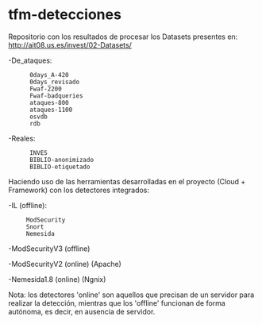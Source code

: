 # tfm-detecciones

Repositorio con los resultados de procesar los Datasets presentes en: http://ait08.us.es/invest/02-Datasets/

-De_ataques:
    
          0days_A-420	 
          0days_revisado
          Fwaf-2200 
          Fwaf-badqueries	 
          ataques-800
          ataques-1100
          osvdb
          rdb

-Reales:

          INVES
          BIBLIO-anonimizado
          BIBLIO-etiquetado

Haciendo uso de las herramientas desarrolladas en el proyecto (Cloud + Framework) con los detectores integrados:

-IL (offline):

         ModSecurity
         Snort
         Nemesida  
      
-ModSecurityV3 (offline)

-ModSecurityV2 (online) (Apache)

-Nemesida1.8 (online) (Ngnix)

Nota: los detectores 'online' son aquellos que precisan de un servidor para realizar la detección, mientras que los 'offline' funcionan de forma autónoma, es decir, en ausencia de servidor.
